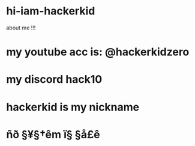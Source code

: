 # hi-iam-hackerkid
about me !!!
# my youtube acc is: @hackerkidzero
# my discord hack10
# hackerkid is my nickname
# ñð §¥§†êm ï§ §å£ê
